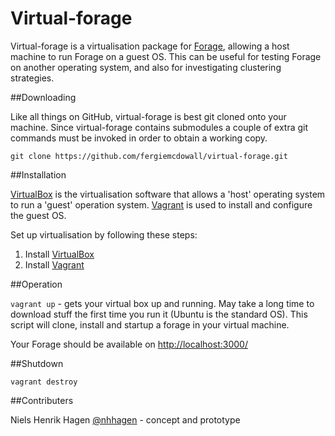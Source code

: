 Virtual-forage
=============

Virtual-forage is a virtualisation package for [Forage](http://www.foragejs.net), allowing a host machine to run Forage on a guest OS.
This can be useful for testing Forage on another operating system, and also for investigating clustering strategies.

##Downloading

Like all things on GitHub, virtual-forage is best git cloned onto your machine. Since virtual-forage contains submodules a
couple of extra git commands must be invoked in order to obtain a working copy.

`git clone https://github.com/fergiemcdowall/virtual-forage.git`

##Installation

[VirtualBox](https://www.virtualbox.org/) is the virtualisation software that allows a 'host' operating system to run a 'guest' operation system.
[Vagrant](http://www.vagrantup.com/) is used to install and configure the guest OS.

Set up virtualisation by following these steps:

1. Install [VirtualBox](https://www.virtualbox.org/)
2. Install [Vagrant](http://www.vagrantup.com/)

##Operation

`vagrant up` - gets your virtual box up and running. May take a long time to download stuff the first time
you run it (Ubuntu is the standard OS). This script will clone, install and startup a forage in your virtual machine.

Your Forage should be available on [http://localhost:3000/](http://localhost:3000/)

##Shutdown

`vagrant destroy`

##Contributers

Niels Henrik Hagen [@nhhagen](https://github.com/nhhagen) - concept and prototype


